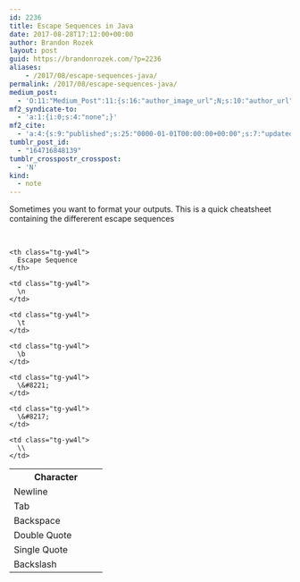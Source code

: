 ```yaml
---
id: 2236
title: Escape Sequences in Java
date: 2017-08-28T17:12:00+00:00
author: Brandon Rozek
layout: post
guid: https://brandonrozek.com/?p=2236
aliases:
    - /2017/08/escape-sequences-java/
permalink: /2017/08/escape-sequences-java/
medium_post:
  - 'O:11:"Medium_Post":11:{s:16:"author_image_url";N;s:10:"author_url";N;s:11:"byline_name";N;s:12:"byline_email";N;s:10:"cross_link";N;s:2:"id";N;s:21:"follower_notification";N;s:7:"license";N;s:14:"publication_id";N;s:6:"status";N;s:3:"url";N;}'
mf2_syndicate-to:
  - 'a:1:{i:0;s:4:"none";}'
mf2_cite:
  - 'a:4:{s:9:"published";s:25:"0000-01-01T00:00:00+00:00";s:7:"updated";s:25:"0000-01-01T00:00:00+00:00";s:8:"category";a:1:{i:0;s:0:"";}s:6:"author";a:0:{}}'
tumblr_post_id:
  - "164716848139"
tumblr_crosspostr_crosspost:
  - 'N'
kind:
  - note
---
```

Sometimes you want to format your outputs. This is a quick cheatsheet containing the differerent escape sequences

 

<table class="tg">
  <tr>
    <th class="tg-yw4l">
      Character
    </th>

    <th class="tg-yw4l">
      Escape Sequence
    </th>
  </tr>

  <tr>
    <td class="tg-yw4l">
      Newline
    </td>
    
    <td class="tg-yw4l">
      \n
    </td>
  </tr>

  <tr>
    <td class="tg-yw4l">
      Tab
    </td>
    
    <td class="tg-yw4l">
      \t
    </td>
  </tr>

  <tr>
    <td class="tg-yw4l">
      Backspace
    </td>
    
    <td class="tg-yw4l">
      \b
    </td>
  </tr>

  <tr>
    <td class="tg-yw4l">
      Double Quote           
    </td>
    
    <td class="tg-yw4l">
      \&#8221;
    </td>
  </tr>

  <tr>
    <td class="tg-yw4l">
      Single Quote
    </td>
    
    <td class="tg-yw4l">
      \&#8217;
    </td>
  </tr>

  <tr>
    <td class="tg-yw4l">
      Backslash
    </td>
    
    <td class="tg-yw4l">
      \\
    </td>
  </tr>
</table>